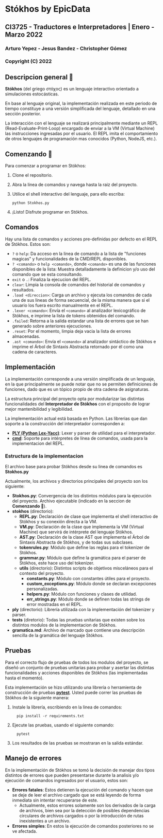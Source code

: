 # Stókhos by EpicData

## CI3725 - Traductores e Interpretadores | Enero - Marzo 2022

### Arturo Yepez - Jesus Bandez - Christopher Gómez

### Copyright (C) 2022

## Descripcion general 📃

**Stókhos** (del griego στόχος) es un lenguaje interactivo orientado a simulaciones estocásticas.

En base al lenguaje original, la implementación realizada en este periodo de tiempo constituye a una versión simplificada del lenguaje, detallado en una sección posterior.

La interacción con el lenguaje se realizará principalmente mediante un REPL (Read-Evaluate-Print-Loop) encargado de enviar a la VM (Virtual Machine) las instrucciones ingresadas por el usuario. El REPL imita el comportamiento de otros lenguajes de programación mas conocidos (Python, NodeJS, etc.).

## Comenzando 🔧

Para comenzar a programar en Stókhos:

1. Clone el repositorio.
2. Abra la linea de comandos y navega hasta la raiz del proyecto.
3. Utilice el shell interactivo del lenguaje, para ello escriba:

    ```_
    python Stokhos.py
    ```

4. ¡Listo! Disfrute programar en Stókhos.

## Comandos

Hay una lista de comandos y acciones pre-definidas por defecto en el REPL de Stókhos. Estos son:

* `?` o `help`: Da acceso en la linea de comando a la lista de "funciones magicas" y funcionalidades de la CMD/REPL disponibles.
* `? <comando>` o `help <comando>`, donde `<comando>` es una de las funciones disponibles de la lista: Muestra detalladamente la definicion y/o uso del comando que se esta consultando.
* `exit` o `.`: Finaliza la ejecucion del REPL.
* `clear`: Limpia la consola de comandos del historial de comandos y resultados.
* `.load <direccion>`: Carga un archivo y ejecuta los comandos de cada una de sus lineas de forma secuencial, de la misma manera que si el usuario los fuera escrito manualmente en el REPL.
* `.lexer <comando>`: Envía el `<comando>` al analizador lexicográfico de Stókhos, e imprime la lista de tokens obtenidos del comando.
* `.failed`: Retorna a la salida estandar una lista de errores que se han generado sobre anteriores ejecuciones.
* `.reset`: Por el momento, limpia deja vacia la lista de errores almacenadas.
* `.ast <comando>`: Envía el `<comando>` al analizador sintáctico de Stókhos e imprime el Árbol de Sintaxis Abstracta retornado por él como una cadena de caracteres.

## Implementación

La implementación corresponde a una versión simplificada de un lenguaje, en la que principalmente se puede notar que no se permiten definiciones de funciones, dado que es un tópico propio de otra cadena de asignaturas.

La estructura principal del proyecto opta por modularizar las distintas funcionalidades del **Interpretador de Stókhos** con el proposito de lograr mejor mantenibilidad y legibilidad.

La implementación actual está basada en Python. Las librerias que dan soporte a la construcción del interpretador corresponden a:

* [**PLY (Python Lex-Yacc)**](https://github.com/dabeaz/ply): Lexer y parser de utilidad para el interpretador.
* [**cmd**](https://docs.python.org/3/library/cmd.html): Soporte para intérpretes de línea de comandos, usada para la implementacion del REPL.

### Estructura de la implementacion

El archivo base para probar Stókhos desde su linea de comandos es **Stokhos.py**

Actualmente, los archivos y directorios principales del proyecto son los siguiente:

* **Stokhos.py**: Convergencia de los distintos módulos para la ejecución del proyecto. Archivo ejecutable (indicado en la seccion de **Comenzando 🔧**).
* **stokhos** (directorio):
  * **REPL.py**: Declaración de clase que implementa el shell interactivo de Stókhos y su conexión directa a la VM.
  * **VM.py**: Declaración de la clase que implementa la VM (Virtual Machine) que servirá de intérprete del lenguaje Stókhos.
  * **AST.py**: Declaración de la clase AST que implementa el Árbol de Sintaxis Abstracta de Stókhos, y de todas sus subclases.
  * **tokenrules.py**: Módulo que define las reglas para el tokenizer de Stókhos.
  * **grammar.py**: Módulo que define la gramática para el parser de Stókhos, este hace uso del tokenizer.
  * **utils** (directorio): Distintos scripts de objetivos misceláneos para el contexto del proyecto.
    * **constants.py**: Módulo con constantes útiles para el proyecto.
    * **custom_exceptions.py**: Módulo donde se declaran excepciones personalizadas.
    * **helpers.py**: Módulo con funciones y clases de utilidad.
    * **err_strings.py**: Módulo donde se definen todas las strings de error mostradas en el REPL.
* **ply** (directorio): Librería utilizada con la implementación del tokenizer y parser.
* **tests** (diretorio): Todas las pruebas unitarias que existen sobre los distintos modulos de la implementacion de Stókhos.
* **gramatica.md**: Archivo de marcado que contiene una descripción sencilla de la gramática del lenguaje Stókhos.

## Pruebas

Para el correcto flujo de pruebas de todos los modulos del proyecto, se diseñó un conjunto de pruebas unitarias para probar y asertar las distintas funcionalidades y acciones disponibles de Stókhos (las implementadas hasta el momento).

Esta implementación se hizo utilizando una librería o herramienta de construcción de pruebas [**pytest**](https://docs.pytest.org/en/7.1.x/). Usted puede correr las pruebas de Stókhos de la siguiente manera:

1. Instale la librería, escribiendo en la linea de comandos:

    ```_
      pip install -r requirements.txt
    ```

2. Ejecute las pruebas, usando el siguiente comando:

    ```_
      pytest
    ```

3. Los resultados de las pruebas se mostraran en la salida estándar.

## Manejo de errores

En la implementación de Stókhos se tomó la decisión de manejar dos tipos distintos de errores que pueden presentarse durante la analisis y/o ejecución de comandos ingresados por el usuario, estos son:

* **Errores fatales**: Estos detienen la ejecución del comando y hacen que se deje de leer el archivo cargado que se está leyendo de forma inmediata sin intentar recuperarse de este.
  * Actualmente, estos errores solamente son los derivados de la carga de archivos, bien sea por la detección de posibles dependencias circulares de archivos cargados o por la introducción de rutas inexistentes a un archivo.
* **Errores simples**: En estos la ejecución de comandos posteriores no se ve afectada.
